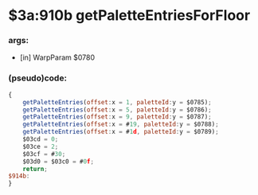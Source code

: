 ﻿
# $3a:910b getPaletteEntriesForFloor


### args:
+	[in] WarpParam $0780

### (pseudo)code:
```js
{
	getPaletteEntries(offset:x = 1, paletteId:y = $0785);
	getPaletteEntries(offset:x = 5, paletteId:y = $0786);
	getPaletteEntries(offset:x = 9, paletteId:y = $0787);
	getPaletteEntries(offset:x = #19, paletteId:y = $0788);
	getPaletteEntries(offset:x = #1d, paletteId:y = $0789);
	$03cd = 0;
	$03ce = 2;
	$03cf = #30;
	$03d0 = $03c0 = #0f;
	return;
$914b:
}
```



